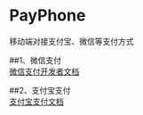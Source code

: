 # PayPhone
移动端对接支付宝、微信等支付方式

##1、微信支付</br>
[微信支付开发者文档](https://pay.weixin.qq.com/wiki/doc/api/app/app.php?chapter=8_5)



##2、支付宝支付</br>
[支付宝支付文档](https://docs.open.alipay.com/204/105296/)
